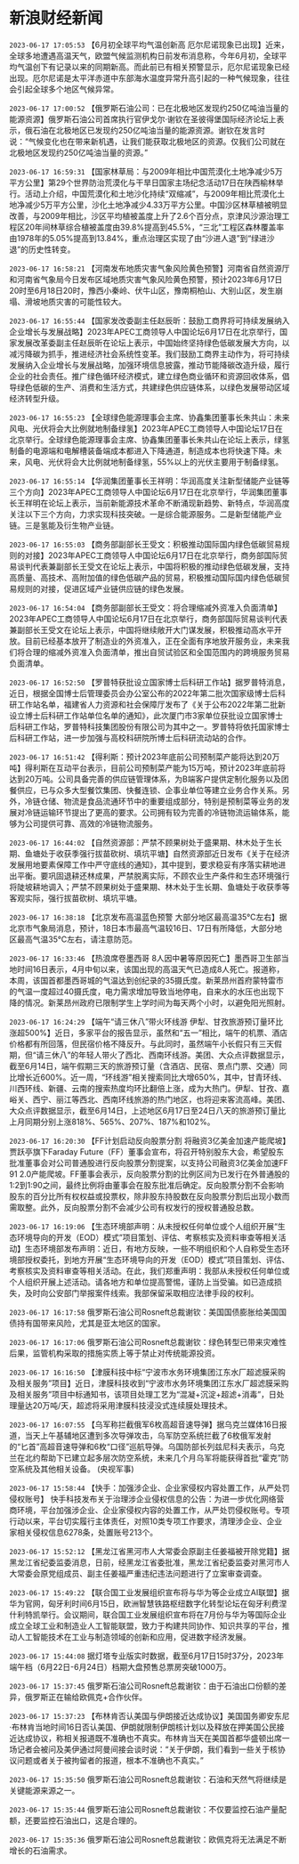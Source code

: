 # 新浪财经新闻
`2023-06-17 17:05:53`   【6月初全球平均气温创新高 厄尔尼诺现象已出现】近来，全球多地遭遇高温天气，欧盟气候监测机构日前发布消息称，今年6月初，全球平均气温创下有记录以来的同期新高。而此前已有相关预警显示，厄尔尼诺现象已经出现。厄尔尼诺是太平洋赤道中东部海水温度异常升高引起的一种气候现象，往往会引起全球多个地区气候异常。

`2023-06-17 17:00:52`   【俄罗斯石油公司：已在北极地区发现约250亿吨油当量的能源资源】俄罗斯石油公司首席执行官伊戈尔·谢钦在圣彼得堡国际经济论坛上表示，俄石油在北极地区已发现约250亿吨油当量的能源资源。谢钦在发言时说：“气候变化也在带来新机遇，让我们能获取北极地区的资源。仅我们公司就在北极地区发现约250亿吨油当量的资源。”

`2023-06-17 16:59:31`   【国家林草局：与2009年相比中国荒漠化土地净减少5万平方公里】第29个世界防治荒漠化与干旱日国家主场纪念活动17日在陕西榆林举行。活动上介绍，中国荒漠化和土地沙化持续“双缩减”，与2009年相比荒漠化土地净减少5万平方公里，沙化土地净减少4.33万平方公里。中国沙区林草植被明显改善，与2009年相比，沙区平均植被盖度上升了2.6个百分点，京津风沙源治理工程区20年间林草综合植被盖度由39.8%提高到45.5%，“三北”工程区森林覆盖率由1978年的5.05%提高到13.84%，重点治理区实现了由“沙进人退”到“绿进沙退”的历史性转变。

`2023-06-17 16:58:21`   【河南发布地质灾害气象风险黄色预警】河南省自然资源厅和河南省气象局今日发布区域地质灾害气象风险黄色预警，预计2023年6月17日20时至6月18日20时，豫西小秦岭、伏牛山区，豫南桐柏山、大别山区，发生崩塌、滑坡地质灾害的可能性较大。

`2023-06-17 16:55:44` 【国家发改委副主任赵辰昕：鼓励工商界将可持续发展纳入企业增长与发展战略】2023年APEC工商领导人中国论坛6月17日在北京举行，国家发展改革委副主任赵辰昕在论坛上表示，中国始终坚持绿色低碳发展大方向，以减污降碳为抓手，推进经济社会系统性变革。我们鼓励工商界主动作为，将可持续发展纳入企业增长与发展战略，加强环境信息披露，推动节能降碳改造升级，履行企业的社会责任。推广绿色循环经济模式，建立绿色商业循环和资源回收体系，倡导绿色低碳的生产、消费和生活方式，共建绿色供应链体系，以绿色发展带动区域经济转型升级。

`2023-06-17 16:55:23`   【全球绿色能源理事会主席、协鑫集团董事长朱共山：未来风电、光伏将会大比例就地制备绿氢】2023年APEC工商领导人中国论坛17日在北京举行。全球绿色能源理事会主席、协鑫集团董事长朱共山在论坛上表示，绿氢制备的电源端和电解槽装备端成本都进入下降通道，制造成本也将快速下降。未来，风电、光伏将会大比例就地制备绿氢，55%以上的光伏主要用于制备绿氢。

`2023-06-17 16:55:14`   【华润集团董事长王祥明：华润高度关注新型储能产业链等三个方向】2023年APEC工商领导人中国论坛6月17日在北京举行，华润集团董事长王祥明在论坛上表示，当前新能源技术革命不断涌现新趋势、新特点，华润高度关注以下三个方向，力求实现科技突破。一是综合能源服务。二是新型储能产业链。三是氢能及衍生物产业链。

`2023-06-17 16:55:03`   【商务部副部长王受文：积极推动国际国内绿色低碳贸易规则的对接】2023年APEC工商领导人中国论坛6月17日在北京举行，商务部国际贸易谈判代表兼副部长王受文在论坛上表示，中国将积极的推动绿色低碳发展，支持高质量、高技术、高附加值的绿色低碳产品的贸易，积极推动国际国内绿色低碳贸易规则的对接，促进区域产业链供应链的绿色发展。

`2023-06-17 16:54:04`   【商务部副部长王受文：将合理缩减外资准入负面清单】2023年APEC工商领导人中国论坛6月17日在北京举行，商务部国际贸易谈判代表兼副部长王受文在论坛上表示，中国将继续敞开大门谋发展，积极推动高水平开放。目前已经基本放开了制造业的外资准入，正在全面有序地放开服务业，未来我们将合理的缩减外资准入负面清单，推出自贸试验区和全国范围内的跨境服务贸易负面清单。

`2023-06-17 16:52:50`   【罗普特获批设立国家博士后科研工作站】据罗普特消息，近日，根据全国博士后管理委员会办公室公布的2022年第二批次国家级博士后科研工作站名单，福建省人力资源和社会保障厅发布了《关于公布2022年第二批新设立博士后科研工作站单位名单的通知》，此次厦门市3家单位获批设立国家博士后科研工作站，罗普特科技集团股份有限公司为其中之一。罗普特将依托国家博士后科研工作站，进一步加强与高校科研院所博士后科研流动站的合作。

`2023-06-17 16:51:42`   【得利斯：预计2023年底前公司预制菜产能将达到20万吨】得利斯在互动平台表示，目前公司预制菜产能为15万吨，预计2023年底前将达到20万吨。公司具备完善的供应链管理体系，为B端客户提供定制化服务以及团餐供应，已与众多大型餐饮集团、快餐连锁、企事业单位等建立业务合作关系。另外，冷链仓储、物流是食品流通环节中的重要组成部分，特别是预制菜等业务的发展对冷链运输环节提出了更高的要求。公司拥有较为完善的冷链物流运输体系，能够为公司提供可靠、高效的冷链物流服务。

`2023-06-17 16:44:02` 【自然资源部：严禁不顾果树处于盛果期、林木处于生长期、鱼塘处于收获季强行拔苗砍树、填坑平塘】自然资源部近日发布《关于在经济发展用地要素保障工作中严守底线的通知》，其中提到，要求稳妥有序落实耕地进出平衡。要巩固退耕还林成果，严禁脱离实际，不顾农业生产条件和生态环境强行将陡坡耕地调入；严禁不顾果树处于盛果期、林木处于生长期、鱼塘处于收获季等客观实际，强行拔苗砍树、填坑平塘。

`2023-06-17 16:38:18`   【北京发布高温蓝色预警 大部分地区最高温35℃左右】据北京市气象局消息，预计，18日本市最高气温较16日、17日有所降低，大部分地区最高气温35℃左右，请注意防范。

`2023-06-17 16:33:46` 【热浪席卷墨西哥 8人因中暑等原因死亡】墨西哥卫生部当地时间16日表示，4月中旬以来，该国出现的高温天气已造成8人死亡。报道称，本周，该国首都墨西哥城的气温达到创纪录的35摄氏度。新莱昂州首府蒙特雷市的气温一度超过40摄氏度，电力需求增加导致当地停电，自来水的水压也出现下降的情况。新莱昂州政府已限制学生上学时间为每天两个小时，以避免阳光照射。

`2023-06-17 16:24:29`   【端午“请三休八”带火环线游 伊犁、甘孜旅游预订量环比涨超500%】近日，多家平台的报告显示，虽然和“五一”相比，端午的机票、酒店价格都有所回落，但民宿价格不降反升。与此同时，虽然端午小长假只有三天假期，但“请三休八”的年轻人带火了西北、西南环线游。美团、大众点评数据显示，截至6月14日，端午假期三天的旅游预订量（含酒店、民宿、景点门票、交通）同比增长近600%。近一周，“环线游”相关搜索同比大增650%，其中，甘青环线、川西环线、新疆、云南的搜索热度均环比翻倍上涨，成为大热门。伊犁、甘孜、嘉峪关、西宁、丽江等西北、西南环线旅游的热门地区，也将迎来客流高峰。美团、大众点评数据显示，截至6月14日，上述地区6月17日至24日八天的旅游预订量比上月同期分别上涨818%、565%、207%、187%和102%。

`2023-06-17 16:20:30` 【FF计划启动反向股票分割 将融资3亿美金加速产能爬坡】贾跃亭旗下Faraday Future（FF）董事会宣布，将召开特别股东大会，希望股东批准董事会对公司普通股进行反向股票分割提案，以支持公司融资3亿美金加速FF 91 2.0产能爬坡。FF董事会表示，反向股票分割的比例区间为已发行在外普通股的1:2到1:90之间，最终比例将由董事会在股东批准后确定。反向股票分割不会影响股东的百分比所有权权益或投票权，除非股东持股数在反向股票分割后出现小数而需取整。此外，反向股票分割不会减少公司有权发行的授权普通股总数。

`2023-06-17 16:19:06` 【生态环境部声明：从未授权任何单位或个人组织开展“生态环境导向的开发（EOD）模式”项目策划、评估、考察核实及资料审查等相关活动】生态环境部发布声明：近日，有地方反映，一些不明组织和个人自称受生态环境部授权委托，到地方开展“生态环境导向的开发（EOD）模式”项目策划、评估、考察核实及资料审查等相关活动。在此，我们郑重声明：我部从未授权任何单位或个人组织开展上述活动。请各地方和单位提高警惕，谨防上当受骗。如已造成损失，及时向公安部门举报案件线索。我部保留采取相应法律手段的权利。

`2023-06-17 16:17:58` 俄罗斯石油公司Rosneft总裁谢钦：美国国债膨胀给美国国债持有国带来风险，尤其是亚太地区的国家。

`2023-06-17 16:17:06` 俄罗斯石油公司Rosneft总裁谢钦：绿色转型已带来灾难性后果，监管机构采取的措施实质上等于禁止对传统能源投资。

`2023-06-17 16:16:50`   【津膜科技中标“宁波市水务环境集团江东水厂超滤膜采购及相关服务”项目】近日，津膜科技收到“宁波市水务环境集团江东水厂超滤膜采购及相关服务”项目中标通知书，该项目处理工艺为“混凝+沉淀+超滤+消毒”，日处理量达20万吨/天，超滤将采用津膜科技浸没式连续膜处理技术。

`2023-06-17 16:07:55`   【乌军称拦截俄军6枚高超音速导弹】据乌克兰媒体16日报道，当天上午基辅地区遭到多次导弹攻击，乌军防空系统拦截了6枚俄军发射的“匕首”高超音速导弹和6枚“口径”巡航导弹。乌国防部长列兹尼科夫表示，乌克兰在北约帮助下已建立起多层次防空系统，未来几个月乌军将能获得首批“霍克”防空系统及其他相关设备。 (央视军事)

`2023-06-17 15:58:44` 【快手：加强涉企业、企业家侵权内容处置工作，从严处罚侵权账号】 快手科技发布关于治理涉企业侵权信息的公告：为进一步优化网络营商环境，平台加强涉企业、企业家侵权内容的处置工作，从严处罚侵权账号。专项行动以来，平台切实履行主体责任，对照10类专项工作要求，清理涉企业、企业家相关侵权信息6278条，处置账号213个。

`2023-06-17 15:52:12`   【黑龙江省黑河市人大常委会原副主任姜福被开除党籍】据黑龙江省纪委监委消息，日前，经黑龙江省委批准，黑龙江省纪委监委对黑河市人大常委会原党组成员、副主任姜福严重违纪违法问题进行了立案审查调查。

`2023-06-17 15:49:22` 【联合国工业发展组织宣布将与华为等企业成立AI联盟】据华为官网，匈牙利时间6月15日，欧洲智慧铁路枢纽数字化转型论坛在匈牙利费涅什利特凯举行。会议期间，联合国工业发展组织宣布将在7月份与华为等国际企业成立全球工业和制造业人工智能联盟，致力于构建共同协作、知识共享的平台，推动人工智能技术在工业与制造领域的创新和应用，促进数字经济发展。

`2023-06-17 15:44:08` 据灯塔专业版实时数据，截至6月17日15时37分，2023年端午档（6月22日-6月24日）档期大盘预售总票房突破1000万。

`2023-06-17 15:37:45` 俄罗斯石油公司Rosneft总裁谢钦：由于石油出口份额的差异，俄罗斯正在输给欧佩克+合作伙伴。

`2023-06-17 15:37:23`   【布林肯否认美国与伊朗接近达成协议】美国国务卿安东尼·布林肯当地时间16日否认美国、伊朗就限制伊朗核计划以及释放在押美国公民接近达成协议，称相关报道既不准确也不真实。布林肯当天在美国首都华盛顿出席一场记者会被问及美伊通过阿曼间接会谈时说：“关于伊朗，我们看到一些关于核协议问题或者关于被拘留者的报道，根本不准确也不真实。”

`2023-06-17 15:35:50` 俄罗斯石油公司Rosneft总裁谢钦：石油和天然气将继续是关键能源来源之一。

`2023-06-17 15:35:44` 俄罗斯石油公司Rosneft总裁谢钦：不仅要监控石油产量配额，还要监控石油出口，这是合理的。

`2023-06-17 15:35:36` 俄罗斯石油公司Rosneft总裁谢钦：欧佩克将无法满足不断增长的石油需求。

